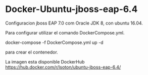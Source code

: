 # Docker-Ubuntu-jboss-eap-6.4
Configuracion jboss EAP 7.0 com Oracle JDK 8, con ubuntu 16.04.

Para configurar utilizar el comando DockerCompose.yml.

docker-compose -f DockerCompose.yml up -d

para crear el contenedor.

La imagen esta disponible DockerHub https://hub.docker.com/r/lsoton/ubuntu-jboss-eap-6.4/
